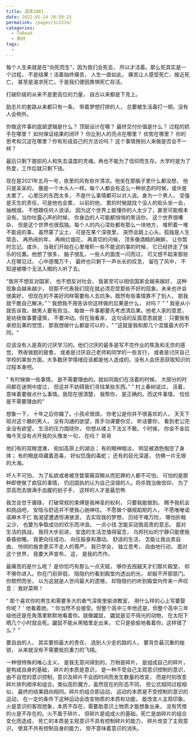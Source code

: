 ```yaml
---
title: 语录2001
date: 2022-02-24 20:59:25
permalink: /pages/5c2314/
categories:
  - ToRead
  - 素材
tags:
  - 
---
```

每个人生来就是在“向死而生”，因为我们会死去， 所以才活着。那么死其实是一个过程， 不是结果！活着始终痛苦， 人生一直如此， 痛苦让人感受死亡、接近死亡， 甚至是渴求死亡。于是我们便因畏惧死亡存活。

打破阶级的从来不是更高位的力量， 自古以来都是下克上。

励志片的套路从来都只有一条， 带着梦想打拼的人， 总要被生活毒打一顿。没有人会例外。

你做这件事的底层逻辑是什么？ 顶层设计在哪？ 最终交付价值是什么？ 过程的抓手在哪里？ 如何保证结果的闭环？ 你比别人的亮点在哪里？ 优势在哪里？ 你的思考和沉淀在哪里？你有形成自己的方法论吗？ 这个事情换别人来做是否会不一样？

最后只剩下狼狈的人和失去温度的灵魂。再也不能为了信仰而生存。大学时是为了热爱，工作后就只剩下钱。

现在是2021年五月一号，夜里的风有些许清凉。他坐在那脑子里什么都没想， 他只是呆呆的， 像是一个木头人一样。每个人都会有这么一种状态的时候，或许是太累了， 心里压的东西太多， 不是什么事情都可以对人说。身为一个男人， 坚强是天生的责任，可是他也会累， 以前的他， 累的时候就找个没人的街头坐一会， 抽根烟， 不想跟任何人说话， 因为这个世界上能懂你的人太少了，甚至可能根本没有。当你吐露心声的时候， 你身边的人可能都悄悄的笑话你， 这个世界很嘈杂， 但是这个世界也很孤独。每个人的内心深处都有那么一块地方， 堆积着一堆不能说的事， 虽然蒙了尘土， 可是在某个深夜里， 突然会跳上心头。孤独是人生常态， 再热闹的年， 再绚烂烟花， 再真切的问候， 顶多像酒精的麻醉， 让你暂时忘记。或许， 当我们开始在心里堆积一些不能说的事的时候， 它已经挤走了快乐的位置。他想了很多， 脑子很乱，一些人的面庞一闪而过， 可又想不起来那些人在哪见过， 心中感慨万千， 最终也只剩下一声长长的叹息， 留在了风中， 不知道被哪个无法入眠的人听了去。

“我并不想反对国家， 也不想反对社会， 我甚至可以相信国家会越来越好， 这种现象会越来越少， 但那不代表我们现在就必须忍受那些不好的现象。未来也许会很美好， 但现在的不美好同样需要有人去抗争。既然有些事情靠不了别人， 那我就干脆自己解决。”
“ 我想我不用告诉你这样做的后果是什么， 对吗？ ”
“ 我爸从小就告诉我，做男人要有担当， 每做一件事都要先考虑清后果。他老人家的意思， 是劝我做事要谨慎， 不要冲动。但在我看来， 这句话的反面意思就是： 只要我有承担后果的觉悟， 那我想做什么都是可以的·。“ 
”这就是我和那几个混蛋最大的不同。“

应该没有人是真的讨厌学习的。他们讨厌的最多是写不完作业的焦急和无奈的感觉， 熬夜做题的疲惫， 或者是讨厌自己老师和同学的一些言行， 或者是讨厌自己学校的某些方面。大多数厌学情绪应该都是他人造成的。没有人会厌恶获取知识的过程本身吧。

“ 有时候做一些事情， 是不需要理由的。就如同我们在活着的时候， 大部分的时间都在迷惘中度过， 但这并不妨碍我们寻找某些东西。”
“ 村上春树说过， 活着， 意味着要做点什么事情。我现在很清楚， 我帮你， 是正确的。而这件事情， 恰恰是不需要理由的“

想象一下， 十年之后你婚了。小孩虍很煩， 你老公是你并不很喜欢的人， 天天下班对这个趣的男人， 没有沟通的欲望，孩手功课要你交， 听话要你， 看到老公完金没有欲望， 生活的压力围绕你， 你想从褛上下法又不敢。个时候， 你金不金后悔今天没有点开我的头豫发一句， 在吗？ 哥哥

他们有的双眼澄澈， 宛如高原上的湖泊；
有的眼神暗淡， 明显被酒色掏空了身体；
有的眼底喼藏着恶毒， 好似饥饿的毒蛇；
还有的目光深邃， 仿佛一片无垠的大海。

坏人不可怕， 为了私欲或者被贪婪蒙蔽双眼从而犯罪的人都不可怕， 可怕的是那种即使做了疯狂的事情， 仍旧固执的认为自己没错的人。将杀戮当做信仰， 为了崇高而去做满手血腥的刽子手， 这样的人才是最恐怖

我怎会甘于庸碌，
打破常规的束缚是我神圣的权利，
只要我能做到。
赐予我机会和挑战吧，
安隐与舒适并不使我心驰神往。
不愿做个循规蹈矩的人，
不愿唯唯诺诺麻木不仁
我渴望遭遇惊涛骇浪，
去实现我的梦想，
历经干难万险， 哪怕折戟尘沙，
也要为争取成功的欢乐而冲浪。
一点小钱
怎能买动我高贵的意志。
面对生活的挑战， 我将大步前进，
安逸的生活怎值得留念，
乌邦托似的宁静只能使我昏昏欲睡。
我更向往成功， 向往振奋和激动。
舒适的生活， 怎能让我出卖自由，
怜悯的施舍更买不走人的尊严。
我已学会， 独立思考， 自由地行动，
面对这个世界， 我要大声宣布，
这， 是我的杰作。

最痛苦的是什么呢？ 是你恰巧有那么一点天赋， 够你去觊觎天才们那片殿堂， 却不够你进入。你在门前徘徊， 隐隐约约看到殿堂内透出的光， 却敲不开那扇门。你颓然而坐， 以为这就是人世间最大的遗憾， 却隐隐约约听到殿堂内传来一声叹息： 我好菜啊！

“ 那个喜欢你的男生和需要多大的勇气深夜里偷进教室， 用什么样的心上写要娶你呢？ ' 他看着她，“ 你当然不会接受。但整个高中三年他还是，但整个高中三年级他还是在角落里默默地看着你。就像鼹鼠， 鼹鼠是见不得光的动物， 在太阳下晒几个小时就会死。鼹鼠不能从黑暗里走出来， 它只是偷偷地看着你。这样错了么？ "

要自由的人， 其实要担最大的责任， 选别人少走的路的人， 要背负最沉重的枷锁， 从来就没有不需要抵抗重力的飞翔。

一种很特殊的唯心主义， 是我无意间得到的。万物是碎片， 是组成自己的碎片， 是构成自身的基础， 碎片的本质是意识， 是一种不受自己主观意识控制的意识， 由不自觉的意识控制，意识及碎片不会因时间而发生数量的改变， 而是时刻改变碎片排列顺序和组合。类似高阶魔方，虽然现在的形态不同， 但公式相同过程相似， 最终的结果趋向相同。碎片的组合即运动， 运动的本质是不受控制的意识的运动， 在一定的条件下这种运动会改变物质的本质和功能， 能改变人主观印象。火是意识的客观想象，本质不存在，需要助意识上物质才能想象出耒， 没有凭借的火是不存在的。火不属于碎片， 但碎片是组成火的基础。死亡是由碎片的组合变化而造成， 死亡的本质是主观意识不具有控制碎片的能力， 碎片改变了主观意识， 使其不共有控制自身的能力， 但不意味着意识的消失。